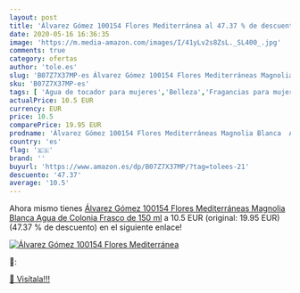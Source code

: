 ```yaml
---
layout: post
title: 'Álvarez Gómez 100154 Flores Mediterránea al 47.37 % de descuento'
date: 2020-05-16 16:36:35
image: 'https://m.media-amazon.com/images/I/41yLv2s8ZsL._SL400_.jpg'
comments: true
category: ofertas
author: 'tole.es'
slug: 'B07Z7X37MP-es Álvarez Gómez 100154 Flores Mediterráneas Magnolia Blanca...'
sku: 'B07Z7X37MP-es'
tags: [ 'Agua de tocador para mujeres','Belleza','Fragancias para mujeres','Instrumentos de percusión para niños','Instrumentos musicales para niños','Juguetes','Juguetes y juegos','Perfumes y fragancias','Productos para el cuidado de la piel','Sets y juegos para el cuidado de la piel','agua','colonia','de', ]
actualPrice: 10.5 EUR
currency: EUR
price: 10.5
comparePrice: 19.95 EUR
prodname: 'Álvarez Gómez 100154 Flores Mediterráneas Magnolia Blanca  Agua de Colonia Frasco de 150 ml'
country: 'es'
flag: '🇪🇸'
brand: ''
buyurl: 'https://www.amazon.es/dp/B07Z7X37MP/?tag=tolees-21'
descuento: '47.37'
average: '10.5'
---
```


Ahora mismo tienes [Álvarez Gómez 100154 Flores Mediterráneas Magnolia Blanca  Agua de Colonia Frasco de 150 ml](https://www.amazon.es/dp/B07Z7X37MP/?tag=tolees-21) a 10.5 EUR (original: 19.95 EUR) (47.37 %  de descuento) en el siguiente enlace!

[![Álvarez Gómez 100154 Flores Mediterránea](https://m.media-amazon.com/images/I/41yLv2s8ZsL._SL400_.jpg)](https://www.amazon.es/dp/B07Z7X37MP/?tag=tolees-21)

🔎:


[🛒 Visítala!!!](https://www.amazon.es/dp/B07Z7X37MP/?tag=tolees-21)
